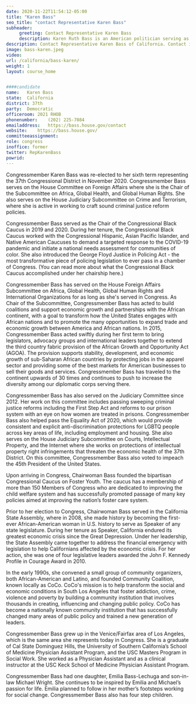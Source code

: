 ```yaml
---
date: 2020-11-22T11:54:12-05:00
title: "Karen Bass"
seo_title: "contact Representative Karen Bass"
subheader:
     greeting: Contact Representative Karen Bass 
     description: Karen Ruth Bass is an American politician serving as the U.S. Representative for California's 37th congressional district since 2011. The district, numbered as the 33rd district for her first term, covers several areas south and west of downtown Los Angeles.
description: Contact Representative Karen Bass of California. Contact information for Karen Bass includes email address, phone number, and mailing address.
image: bass-karen.jpeg
video: 
url: /california/bass-karen/
weight: 1
layout: course_home


####candidate
name:	Karen Bass
state:	California
district: 37th
party:	Democratic
officeroom:	2021 RHOB
phonenumber:	(202) 225-7084
emailaddress:	https://bass.house.gov/contact
website:	https://bass.house.gov/
committeeassignment: 
role: congress
inoffice: former
twitter: RepKarenBass
powrid: 
---
```

Congressmember Karen Bass was re-elected to her sixth term representing the 37th Congressional District in November 2020. Congressmember Bass serves on the House Committee on Foreign Affairs where she is the Chair of the Subcommittee on Africa, Global Health, and Global Human Rights. She also serves on the House Judiciary Subcommittee on Crime and Terrorism, where she is active in working to craft sound criminal justice reform policies.

Congressmember Bass served as the Chair of the Congressional Black Caucus in 2019 and 2020. During her tenure, the Congressional Black Caucus worked with the Congressional Hispanic, Asian Pacific Islander, and Native American Caucuses to demand a targeted response to the COVID-19 pandemic and initiate a national needs assessment for communities of color. She also introduced the George Floyd Justice in Policing Act - the most transformative piece of policing legislation to ever pass in a chamber of Congress. (You can read more about what the Congressional Black Caucus accomplished under her chairship here.)

Congressmember Bass has served on the House Foreign Affairs Subcommittee on Africa, Global Health, Global Human Rights and International Organizations for as long as she's served in Congress. As Chair of the Subcommittee, Congressmember Bass has acted to build coalitions and support economic growth and partnerships with the African continent, with a goal to transform how the United States engages with African nations and to promote the many opportunities to expand trade and economic growth between America and African nations. In 2015, Congressmember Bass acted swiftly during her first term to bring legislators, advocacy groups and international leaders together to extend the third country fabric provision of the African Growth and Opportunity Act (AGOA). The provision supports stability, development, and economic growth of sub-Saharan African countries by protecting jobs in the apparel sector and providing some of the best markets for American businesses to sell their goods and services. Congressmember Bass has traveled to the continent upwards of 30 times and continues to push to increase the diversity among our diplomatic corps serving there.

Congressmember Bass has also served on the Judiciary Committee since 2012. Her work on this committee includes passing sweeping criminal justice reforms including the First Step Act and reforms to our prison system with an eye on how women are treated in prisons. Congressmember Bass also helped pass the Equality Act of 2020, which would provide consistent and explicit anti-discrimination protections for LGBTQ people across key areas of life, including employment and housing. She also serves on the House Judiciary Subcommittee on Courts, Intellectual Property, and the Internet where she works on protections of intellectual property right infringements that threaten the economic health of the 37th District. On this committee, Congressmember Bass also voted to impeach the 45th President of the United States. 

Upon arriving in Congress, Chairwoman Bass founded the bipartisan Congressional Caucus on Foster Youth. The caucus has a membership of more than 150 Members of Congress who are dedicated to improving the child welfare system and has successfully promoted passage of many key policies aimed at improving the nation’s foster care system.

Prior to her election to Congress, Chairwoman Bass served in the California State Assembly, where in 2008, she made history by becoming the first-ever African-American woman in U.S. history to serve as Speaker of any state legislature. During her tenure as Speaker, California endured its greatest economic crisis since the Great Depression. Under her leadership, the State Assembly came together to address the financial emergency with legislation to help Californians affected by the economic crisis. For her action, she was one of four legislative leaders awarded the John F. Kennedy Profile in Courage Award in 2010.

In the early 1990s, she convened a small group of community organizers, both African-American and Latino, and founded Community Coalition, known locally as CoCo. CoCo's mission is to help transform the social and economic conditions in South Los Angeles that foster addiction, crime, violence and poverty by building a community institution that involves thousands in creating, influencing and changing public policy. CoCo has become a nationally known community institution that has successfully changed many areas of public policy and trained a new generation of leaders.

Congressmember Bass grew up in the Venice/Fairfax area of Los Angeles, which is the same area she represents today in Congress. She is a graduate of Cal State Dominguez Hills, the University of Southern California’s School of Medicine Physician Assistant Program, and the USC Masters Program in Social Work. She worked as a Physician Assistant and as a clinical instructor at the USC Keck School of Medicine Physician Assistant Program.

Congressmember Bass had one daughter, Emilia Bass-Lechuga and son-in-law Michael Wright. She continues to be inspired by Emilia and Michael’s passion for life. Emilia planned to follow in her mother’s footsteps working for social change. Congressmember Bass also has four step children.
